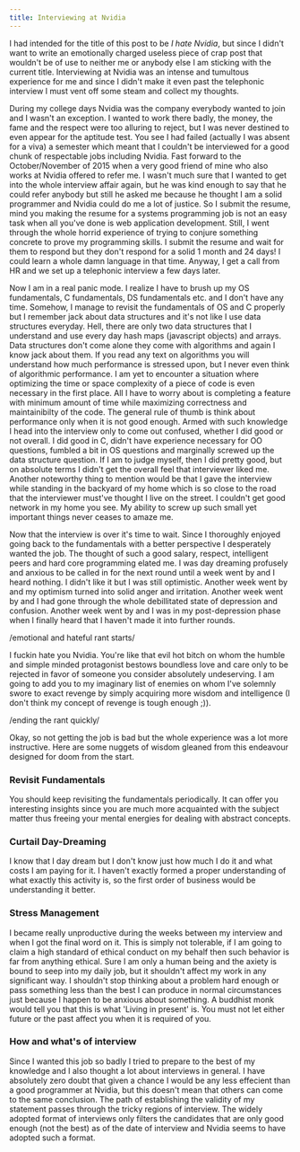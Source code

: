 ```yaml
---
title: Interviewing at Nvidia
---
```


I had intended for the title of this post to be _I hate Nvidia_, but since I
didn't want to write an emotionally charged useless piece of crap post that wouldn't
be of use to neither me or anybody else I am sticking with the current title.
Interviewing at Nvidia was an intense and tumultous experience for me and since
I didn't make it even past the telephonic interview I must vent off some steam
and collect my thoughts.

<!--more-->

During my college days Nvidia was the company everybody wanted to join and I
wasn't an exception. I wanted to work there badly, the money, the fame and the
respect were too alluring to reject, but I was never destined to even appear for
the aptitude test. You see I had failed (actually I was absent for a viva) a semester
which meant that I couldn't be interviewed for a good chunk of respectable
jobs including Nvidia. Fast forward to the October/November of 2015 when a very
good friend of mine who also works at Nvidia offered to refer me. I wasn't much
sure that I wanted to get into the whole interview affair again, but he was kind
enough to say that he could refer anybody but still he asked me because he
thought I am a solid programmer and Nvidia could do me a lot of justice. So I submit
the resume, mind you making the resume for a systems programming job is not an
easy task when all you've done is web application development. Still, I went
through the whole horrid experience of trying to conjure something concrete
to prove my programming skills. I submit the resume and wait for them
to respond but they don't respond for a solid 1 month and 24 days! I could learn
a whole damn language in that time. Anyway, I get a call from HR and we set up
a telephonic interview a few days later.

Now I am in a real panic mode. I realize I have to brush up my OS fundamentals,
C fundamentals, DS fundamentals etc. and I don't have any time. Somehow, I manage
to revisit the fundamentals of OS and C properly but I remember jack about data
structures and it's not like I use data structures everyday. Hell, there are only
two data structures that I understand and use every day hash maps (javascript objects)
and arrays. Data structures don't come alone they come with algorithms and again
I know jack about them. If you read any text on algorithms you will understand
how much performance is stressed upon, but I never even think of algorithmic
performance. I am yet to encounter a situation where optimizing the time or
space complexity of a piece of code is even necessary in the first place. All I
have to worry about is completing a feature with minimum amount of time while
maximizing correctness and maintainibilty of the code. The general rule of thumb
is think about performance only when it is not good enough. Armed with
such knowledge I head into the interview only to come out confused, whether I did
good or not overall. I did good in C, didn't have experience necessary for OO
questions, fumbled a bit in OS questions and marginally screwed up the data
structure question. If I am to judge myself, then I did pretty good, but on absolute
terms I didn't get the overall feel that interviewer liked me. Another noteworthy
thing to mention would be that I gave the interview while standing in the backyard
of my home which is so close to the road that the interviewer must've thought I
live on the street. I couldn't get good network in my home you see. My ability
to screw up such small yet important things never ceases to amaze me.

Now that the interview is over it's time to wait. Since I thoroughly enjoyed
going back to the fundamentals with a better perspective I desperately wanted
the job. The thought of such a good salary, respect, intelligent peers and
hard core programming elated me. I was day dreaming profusely and anxious
to be called in for the next round until a week went by and I heard nothing.
I didn't like it but I was still optimistic. Another week went by and my optimism
turned into solid anger and irritation. Another week went by and I had gone
through the whole debillitated state of depression and confusion. Another week
went by and I was in my post-depression phase when I finally heard that I
haven't made it into further rounds.

/emotional and hateful rant starts/

I fuckin hate you Nvidia. You're like that evil hot bitch on whom the humble and
simple minded protagonist bestows boundless love and care only to be rejected
in favor of someone you consider absolutely undeserving. I am going to add you
to my imaginary list of enemies on whom I've solemnly swore to exact revenge by
simply acquiring more wisdom and intelligence (I don't think my concept of revenge
is tough enough ;)).

/ending the rant quickly/

Okay, so not getting the job is bad but the whole experience was a lot more
instructive. Here are some nuggets of wisdom gleaned from this endeavour
designed for doom from the start.

### Revisit Fundamentals

You should keep revisiting the fundamentals periodically. It can offer you
interesting insights since you are much more acquainted with the subject matter
thus freeing your mental energies for dealing with abstract concepts.

### Curtail Day-Dreaming

I know that I day dream but I don't know just how much I do it and what costs
I am paying for it. I haven't exactly formed a proper understanding of
what exactly this activity is, so the first order of business would be
understanding it better.

### Stress Management

I became really unproductive during the weeks between my interview and when I
got the final word on it. This is simply not tolerable, if I am going to claim
a high standard of ethical conduct on my behalf then such behavior is far from
anything ethical. Sure I am only a human being and the axiety is bound to seep
into my daily job, but it shouldn't affect my work in any significant way. I 
shouldn't stop thinking about a problem hard enough or pass something less than the
best I can produce in normal circumstances just because I happen to be anxious
about something. A buddhist monk would tell you that this is what 'Living in
present' is. You must not let either future or the past affect you when it is
required of you.

### How and what's of interview

Since I wanted this job so badly I tried to prepare to the best of my knowledge
and I also thought a lot about interviews in general. I have absolutely zero
doubt that given a chance I would be any less effecient than a good programmer
at Nvidia, but this doesn't mean that others can come to the same conclusion.
The path of establishing the validity of my statement passes through the
tricky regions of interview. The widely adopted format of interviews only
filters the candidates that are only good enough (not the best) as of the date
of interview and Nvidia seems to have adopted such a format.
